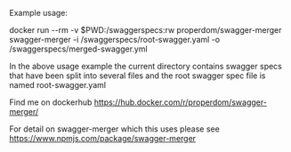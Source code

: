 Example usage:

docker run --rm -v $PWD:/swaggerspecs:rw properdom/swagger-merger swagger-merger -i /swaggerspecs/root-swagger.yaml -o /swaggerspecs/merged-swagger.yml

In the above usage example the current directory contains swagger specs that have been split into several files and the root swagger spec file is named root-swagger.yaml

Find me on dockerhub https://hub.docker.com/r/properdom/swagger-merger/

For detail on swagger-merger which this uses please see https://www.npmjs.com/package/swagger-merger
